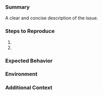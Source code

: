 
### Summary
A clear and concise description of the issue.

### Steps to Reproduce
1. 
2. 

### Expected Behavior

### Environment

### Additional Context
